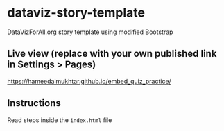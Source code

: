 # dataviz-story-template
DataVizForAll.org story template using modified Bootstrap

## Live view (replace with your own published link in Settings > Pages)
https://hameedalmukhtar.github.io/embed_quiz_practice/

## Instructions
Read steps inside the `index.html` file
